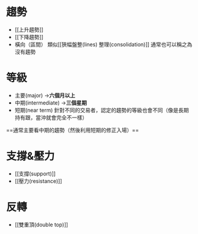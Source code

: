 # 趨勢
- [[上升趨勢]]
- [[下降趨勢]]
- 橫向（區間） 類似[[狹幅盤整(lines) 整理(consolidation)]]       通常也可以稱之為沒有趨勢


# 等級
- 主要(major)  ->**六個月以上**
- 中期(intermediate) ->**三個星期**
- 短期(near term)
針對不同的交易者，認定的趨勢的等級也會不同（像是長期持有跟，當沖就會完全不一樣）

==通常主要看中期的趨勢（然後利用短期的修正入場）==

# 支撐&壓力
- [[支撐(support)]]
- [[壓力(resistance)]]

# 反轉
- [[雙重頂(double top)]]
